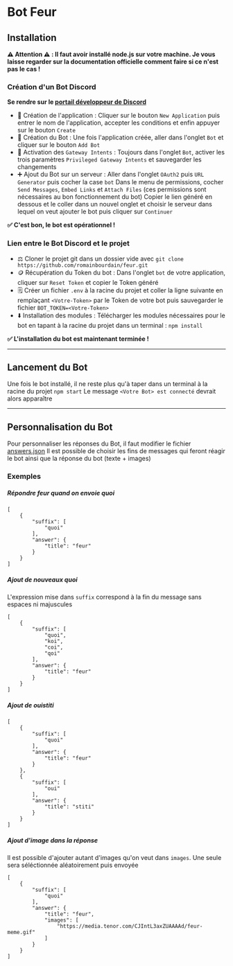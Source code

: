 # Bot Feur

## Installation

**⚠️ Attention ⚠️ : Il faut avoir installé node.js sur votre machine. Je vous laisse regarder sur la documentation officielle comment faire si ce n'est pas le cas !**

### Création d'un Bot Discord

**Se rendre sur le [portail développeur de Discord](https://discord.com/developers/applications)**

- 📶 Création de l'application : Cliquer sur le bouton `New Application` puis entrer le nom de l'application, accepter les conditions et enfin appuyer sur le bouton `Create`
- 🤖 Création du Bot : Une fois l'application créée, aller dans l'onglet `Bot` et cliquer sur le bouton `Add Bot`
- 📜 Activation des `Gateway Intents` : Toujours dans l'onglet `Bot`, activer les trois paramètres `Privileged Gateway Intents` et sauvegarder les changements
- ➕ Ajout du Bot sur un serveur : Aller dans l'onglet `OAuth2` puis `URL Generator` puis cocher la case `bot`
  Dans le menu de permissions, cocher `Send Messages`, `Embed Links` et `Attach Files` (ces permissions sont nécessaires au bon fonctionnement du bot)
  Copier le lien généré en dessous et le coller dans un nouvel onglet et choisir le serveur dans lequel on veut ajouter le bot puis cliquer sur `Continuer`

**✅ C'est bon, le bot est opérationnel !**

### Lien entre le Bot Discord et le projet

- ⚖️ Cloner le projet git dans un dossier vide avec
  `git clone https://github.com/romainbourdain/feur.git`
- 🪙 Récupération du Token du bot : Dans l'onglet `bot` de votre application, cliquer sur `Reset Token` et copier le Token généré
- 🗒️ Créer un fichier `.env` à la racine du projet et coller la ligne suivante en remplaçant `<Votre-Token>` par le Token de votre bot puis sauvegarder le fichier
  `BOT_TOKEN=<Votre-Token>`
- ⬇️ Installation des modules : Télécharger les modules nécessaires pour le bot en tapant à la racine du projet dans un terminal :
  `npm install`

**✅ L'installation du bot est maintenant terminée !**

---

## Lancement du Bot

Une fois le bot installé, il ne reste plus qu'à taper dans un terminal à la racine du projet `npm start`
Le message `<Votre Bot> est connecté` devrait alors apparaître

---

## Personnalisation du Bot

Pour personnaliser les réponses du Bot, il faut modifier le fichier [answers.json](./answers.json)
Il est possible de choisir les fins de messages qui feront réagir le bot ainsi que la réponse du bot (texte + images)

### Exemples

##### Répondre feur quand on envoie quoi

```
[
    {
        "suffix": [
            "quoi"
        ],
        "answer": {
            "title": "feur"
        }
    }
]
```

##### Ajout de nouveaux quoi

L'expression mise dans `suffix` correspond à la fin du message sans espaces ni majuscules

```
[
    {
        "suffix": [
            "quoi",
            "koi",
            "coi",
            "qoi"
        ],
        "answer": {
            "title": "feur"
        }
    }
]
```

##### Ajout de ouistiti

```
[
    {
        "suffix": [
            "quoi"
        ],
        "answer": {
            "title": "feur"
        }
    },
    {
        "suffix": [
            "oui"
        ],
        "answer": {
            "title": "stiti"
        }
    }
]
```

##### Ajout d'image dans la réponse

Il est possible d'ajouter autant d'images qu'on veut dans `images`. Une seule sera séléctionnée aléatoirement puis envoyée

```
[
    {
        "suffix": [
            "quoi"
        ],
        "answer": {
            "title": "feur",
            "images": [
                "https://media.tenor.com/CJIntL3axZUAAAAd/feur-meme.gif"
            ]
        }
    }
]
```

